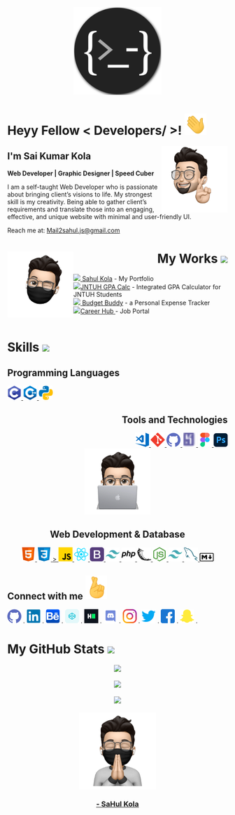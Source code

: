 <div align="center">
<img width="" src="head.png" height="200px" alt="Logo" />
</div>
<h1> Heyy Fellow < Developers/ >! <img src="wave.gif" width = 50px> </h1>
<div align="left">
<img src="Emojis/crossed.webp" width="30%" align="right"></div>
<h2>I'm Sai Kumar Kola </h2>
<p color="yellow"  bold ><b> Web Developer | Graphic Designer | Speed Cuber </b>
</div>
<div size='22px'> I am a self-taught Web Developer who is passionate about bringing client’s visions to life. My strongest skill is my creativity. Being able to gather client’s requirements and translate those into an engaging, effective, and unique website with minimal and user-friendly UI.

Reach me at: [Mail2sahul.js@gmail.com](https://mailto:mail2sahul.js@gmail.com)
</div>
<div>
<img src="Emojis/wink.webp" width="30%" align="left" >
<h1 align="right">  My Works <img src = "https://media1.giphy.com/media/JZ40cnfnN11KycrvMF/giphy.gif?cid=ecf05e47a0n3gi1bfqntqmob8g9aid1oyj2wr3ds3mg700bl&rid=giphy.gif" width = "10%">  </h1>
<div align="left">
    <div><img width="30px" src="https://cdn-icons-png.flaticon.com/512/3314/3314883.png"><a href="https://sahulkola.tk/portfolio"> Sahul Kola</a> - My Portfolio</div>
    <div><img width="30px" src="https://cdn-icons-png.flaticon.com/512/5027/5027478.png"><a href="https://jntuhgpacalculator/">JNTUH GPA Calc</a> - Integrated GPA  Calculator for JNTUH Students</div>
<div><img width="30px" src="https://cdn-icons-png.flaticon.com/512/781/781760.png"><a href="https://budgetbuddyapp.herokuapp.com/"> Budget Buddy</a> - a Personal Expense Tracker</div>
    <div><img width="30px" src="https://cdn-icons-png.flaticon.com/512/1589/1589592.png"><a href="https://sahulkola.tk/careerhub" target="_blank">Career Hub </a> - Job Portal</div>
</div>
</br>
<div>
<h1> Skills <img src = "https://media2.giphy.com/media/QssGEmpkyEOhBCb7e1/giphy.gif?cid=ecf05e47a0n3gi1bfqntqmob8g9aid1oyj2wr3ds3mg700bl&rid=giphy.gif" width = 64px> </h1>
<div align="left">
<h2>Programming Languages </h2>
<a href="https://github.com/sahulkola">  <img width ='32px' src ='icons/c.svg'> </a> 
<a href="https://github.com/sahulkola">  <img width ='32px' src ='icons/cpp.svg'> </a> 
<a href="https://github.com/sahulkola">  <img width ='32px' src ='icons/python.svg'> </a> 


</div>
<div align="right">
<h2>Tools and Technologies </h2><a href= https://github.com/sahulkola> <img width ='32px' src ='icons/vscode.svg'> </a>
<a href="https://github.com/sahulkola">  <img width ='32px' src ='icons/git.svg'> </a> 
<a href="https://github.com/sahulkola">  <img width ='32px' src ='icons/github.svg'> </a> 
<a href="https://github.com/sahulkola">  <img width ='32px' src ='icons/heroku.svg'> </a> 
<a href="https://github.com/sahulkola"> <img width ='32px' src ='icons/figma.svg'> </a>
<a href="https://github.com/sahulkola">  <img width ='32px' src ='icons/photoshop.svg'> </a>
</div>
<div align="middle">
<img src="Emojis/laptop.webp" width="30%">
<h2>Web Development & Database </h2>
<a href="https://github.com/sahulkola"> <img width ='32px' src ='icons/html.svg'> </a>
<a href="https://github.com/sahulkola">  <img width ='32px' src ='icons/css.svg'> </a> 
<a href="https://github.com/sahulkola"> > <img width ='32px' src ='icons/javascript.svg'> </a> 
<a href="https://github.com/sahulkola">  <img width ='32px' src ='icons/reactjs.svg'> </a> 
<a href="https://github.com/sahulkola">  <img width ='32px' src ='icons/bootstrap.svg'> </a>
<a href="https://github.com/sahulkola">  <img width ='32px' src ='icons/tailwind.svg'> </a>
<a href="https://github.com/sahulkola">  <img width ='32px' src ='icons/php.svg'> </a> 
<a href="https://github.com/sahulkola">  <img width ='32px' src ='icons/flask.svg'> </a> 
<a href="https://github.com/sahulkola"> <img width ='32px' src ='icons/nodejs.svg'> </a> 
<a href="https://github.com/sahulkola">  <img width ='32px' src ='icons/tailwind.svg'> </a>
<a href="https://github.com/sahulkola">  <img width ='32px' src ='icons/mysql.svg'> </a>
<a href="https://github.com/sahulkola">  <img width ='32px' src ='icons/markdown.svg'> </a>
</div>
<div align="left">
<h2> Connect with me <img src='fingers-crossedd.gif' width="50px"></h2>
<a href="https://github.com/sahulkola" target="_blank" > <img width ='32px' src ='icons/github.svg'></a>
<span>. </span>
<a href="https://www.linkedin.com/in/sahulkola" target="_blank" > <span> <svg viewBox="0 0 128 128" width=32px>
<g id="original">
<path fill="#0076b2" d="M116,3H12a8.91,8.91,0,0,0-9,8.8V116.22A8.91,8.91,0,0,0,12,125H116a8.93,8.93,0,0,0,9-8.81V11.77A8.93,8.93,0,0,0,116,3Z"/>
<path fill="#fff" d="M21.06,48.73H39.17V107H21.06Zm9.06-29a10.5,10.5,0,1,1-10.5,10.49,10.5,10.5,0,0,1,10.5-10.49"/>
<path fill="#fff" d="M50.53,48.73H67.89v8h.24c2.42-4.58,8.32-9.41,17.13-9.41C103.6,47.28,107,59.35,107,75v32H88.89V78.65c0-6.75-.12-15.44-9.41-15.44s-10.87,7.36-10.87,15V107H50.53Z"/>
</g>
</svg></a> . </span>
<a href="https://www.behance.net/SaHulKola"  target="_blank"  > <img width ='32px' src ='icons/behance.svg'></a> <span>. </span>
<a href= "https://codepen.io/sahulkola"  target="_blank" > <img width ='32px' src ='icons/codepen.svg'></a> <span>. </span>
<a href= "https://hackerrank.com/sahul69"  target="_blank" > <img width ='32px' src ='icons/hackerrank.svg'></a> <span>. </span>
<a href= https://discord.com/sahul69  target="_blank" > <img width ='32px' src ='icons/discord.svg'></a> <span>. </span>
<a href="https://instagram.com/sa.hul69"  target="_blank" > <img width ='32px' src ='icons/instagram.svg'></a> <span>. </span>
<a href= "https://twitter.com/Sa_Hul"  target="_blank" > <img width ='32px' src ='icons/twitter.svg'></a> <span>. </span>
<a href= "https://facebook.com/lubzuhaldetym"  target="_blank" > <img width ='32px' src ='icons/facebook.svg'></a> <span>. </span>
<a href= "https://snapchat.com/sahul69"  target="_blank" > <img width ='32px' src ='icons/snapchat.svg'></a> <span>. </span>
</div>
<div>
<h1> My GitHub Stats <img src='https://media1.giphy.com/media/du3J3cXyzhj75IOgvA/giphy.gif?cid=ecf05e47x2g034i9pzwtzzsd3xgg2w9nr94t4tflbbgo3008&rid=giphy.gif' width='40px'> </h1>
<div align="center">
  <img src="https://github-readme-stats.vercel.app/api?username=sahulkola&show_icons=true&theme=dark" />
</div>
</br>
<div align="center" > 
 <img src="https://github-readme-streak-stats.herokuapp.com/?user=sahulkola&theme=dark" />
</div>
    </br>
<div align="center">
<img align="" src="https://github-readme-stats.vercel.app/api/top-langs/?username=sahulkola&show_icons=true&theme=dark&layout=compact" />
</div>
<br>
<div align="center">
<img src="Emojis/namasthe.webp" width="35%" align="center"/>
</div>
<footer > 
    <h3 align='center' > <a href="sahulkola.tk/portfolio">- SaHul Kola</a> </h3>
 </footer>
